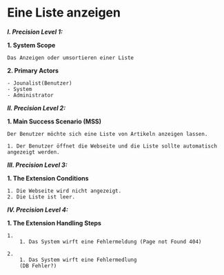 Eine Liste anzeigen
============

***I. Precision Level 1:***

**1. System Scope**

    Das Anzeigen oder umsortieren einer Liste

**2. Primary Actors**

    - Jounalist(Benutzer)
    - System
    - Administrator

***II. Precision Level 2:***

**1. Main Success Scenario (MSS)**

    Der Benutzer möchte sich eine Liste von Artikeln anzeigen lassen.

    1. Der Benutzer öffnet die Webseite und die Liste sollte automatisch angezeigt werden.

***III. Precision Level 3:***

**1. The Extension Conditions**

    1. Die Webseite wird nicht angezeigt.
    2. Die Liste ist leer.

***IV. Precision Level 4:***

**1. The Extension Handling Steps**

    1.
        1. Das System wirft eine Fehlermeldung (Page not Found 404)

    2.
        1. Das System wirft eine Fehlermedlung
        (DB Fehler?)

